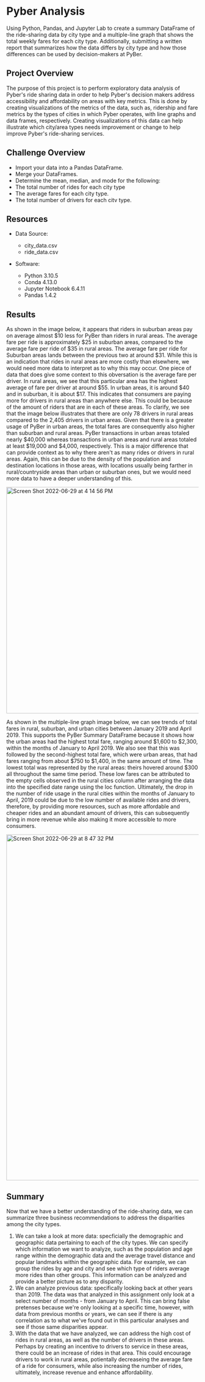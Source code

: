 # Pyber Analysis

Using Python, Pandas, and Jupyter Lab to create a summary DataFrame of the ride-sharing data by city type and a multiple-line graph that shows the total weekly fares for each city type. Additionally, submitting a written report that summarizes how the data differs by city type and how those differences can be used by decision-makers at PyBer.

## Project Overview

The purpose of this project is to perform exploratory data analysis of Pyber's ride sharing data in order to help Pyber's decision makers address accessibility and affordability on areas with key metrics. This is done by creating visualizations of the metrics of the data, such as, ridership and fare metrics by the types of cities in which Pyber operates, with line graphs and data frames, respectively. Creating visualizations of this data can help illustrate which city/area types needs improvement or change to help improve Pyber's ride-sharing services.


## Challenge Overview


- Import your data into a Pandas DataFrame.
- Merge your DataFrames.
- Determine the mean, median, and mode for the following:
 - The total number of rides for each city type
 - The average fares for each city type.
 - The total number of drivers for each citv type.



## Resources

- Data Source:
  - city_data.csv
  - ride_data.csv
 
 - Software:
   - Python 3.10.5
   - Conda 4.13.0
   - Jupyter Notebook 6.4.11
   - Pandas 1.4.2

## Results 

As shown in the image below, it appears that riders in suburban areas pay on average almost $10 less for PyBer than riders in rural areas. The average fare per ride is approximately $25 in suburban areas, compared to the average fare per ride of $35 in rural areas. The average fare per ride for Suburban areas lands between the previous two at around $31. While this is an indication that rides in rural areas are more costly than elsewhere, we would need more data to interpret as to why this may occur. One piece of data that does give some context to this obversation is the average fare per driver. In rural areas, we see that this particular area has the highest average of fare per driver at around $55. In urban areas, it is around $40 and in suburban, it is about $17. This indicates that consumers are paying more for drivers in rural areas than anywhere else. This could be because of the amount of riders that are in each of these areas. To clarify, we see that the image below illustrates that there are only 78 drivers in rural areas compared to the 2,405 drivers in urban areas. Given that there is a greater usage of PyBer in urban areas, the total fares are consequently also higher than suburban and rural areas. PyBer transactions in urban areas totaled nearly $40,000 whereas transactions in urban areas and rural areas totaled at least $19,000 and $4,000, respectively. This is a major difference that can provide context as to why there aren't as many rides or drivers in rural areas. Again, this can be due to the density of the population and destination locations in those areas, with locations usually being farther in rural/countryside areas than urban or suburban ones, but we would need more data to have a deeper understanding of this. 



<img width="593" alt="Screen Shot 2022-06-29 at 4 14 56 PM" src="https://user-images.githubusercontent.com/102444078/176561161-9b5f4a8f-dcd1-43fd-aa40-c1c674e1df61.png">




As shown in the multiple-line graph image below, we can see trends of total fares in rural, suburban, and urban cities between January 2019 and April 2019. This supports the PyBer Summary DataFrame because it shows how the urban areas had the highest total fare, ranging around $1,600 to $2,300, within the months of January to April 2019. We also see that this was followed by the second-highest total fare, which were urban areas, that had fares ranging from about $750 to $1,400, in the same amount of time. The lowest total was represented by the rural areas: theirs hovered around $300 all throughout the same time period. These low fares can be attributed to the empty cells observed in the rural cities column after arranging the data into the specified date range using the loc function. Ultimately, the drop in the number of ride usage in the rural cities within the months of January to April, 2019 could be due to the low number of available rides and drivers, therefore, by providing more resources, such as more affordable and cheaper rides and an abundant amount of drivers, this can subsequently bring in more revenue while also making it more accessible to more consumers.



<img width="906" alt="Screen Shot 2022-06-29 at 8 47 32 PM" src="https://user-images.githubusercontent.com/102444078/176588540-b533d561-2287-4022-b73f-56e374a93be0.png">



## Summary

Now that we have a better understanding of the ride-sharing data, we can summarize three business recommendations to address the disparities among the city types.

1. We can take a look at more data: specficially the demographic and geographic data pertaining to each of the city types. We can specify which information we want to analyze, such as the population and age range within the demographic data and the average travel distance and popular landmarks within the geographic data. For example, we can group the rides by age and city and see which type of riders average more rides than other groups. This information can be analyzed and provide a better picture as to any disparity.
2. We can analyze previous data: specifically looking back at other years than 2019. The data was that analyzed in this assignment only look at a select number of months - from January to April. This can bring false pretenses because we're only looking at a specific time, however, with data from previous months or years, we can see if there is any correlation as to what we've found out in this particular analyses and see if those same disparities appear.
3. With the data that we have analyzed, we can address the high cost of rides in rural areas, as well as the number of drivers in these areas. Perhaps by creating an incentive to drivers to service in these areas, there could be an increase of rides in that area. This could encourage drivers to work in rural areas, potientally decreaseing the average fare of a ride for consumers, while also increasing the number of rides, ultimately, increase revenue and enhance affordability.
